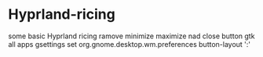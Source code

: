 # Hyprland-ricing
some basic Hyprland ricing
ramove minimize maximize nad close button gtk all apps
gsettings set org.gnome.desktop.wm.preferences button-layout ':'

